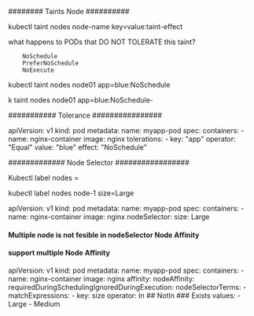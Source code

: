 

######## Taints Node ##########

kubectl taint nodes node-name key=value:taint-effect

what happens to PODs that DO NOT TOLERATE this taint?

        NoSchedule
        PreferNoSchedule
        NoExecute

kubectl taint nodes node01 app=blue:NoSchedule

k taint nodes node01 app=blue:NoSchedule-

########### Tolerance ################

apiVersion: v1
kind: pod
metadata:
    name: myapp-pod
spec:
    containers:
        - name: nginx-container
        image: nginx
    tolerations:
    - key: "app"
      operator: "Equal"
      value: "blue"
      effect: "NoSchedule"


############# Node Selector #################


Kubectl label nodes <node-name> <label-key>=<label-value>

kubectl label nodes node-1 size=Large


apiVersion: v1
kind: pod
metadata:
    name: myapp-pod
spec:
    containers:
    - name: nginx-container
        image: nginx
    nodeSelector:
        size: Large 


#### Multiple node is not fesible in nodeSelector Node Affinity 
#### support multiple Node Affinity


apiVersion: v1
kind: pod
metadata:
    name: myapp-pod
spec:
    containers:
    - name: nginx-container
      image: nginx
    affinity:
        nodeAffinity:
            requiredDuringSchedulingIgnoredDuringExecution:
                nodeSelectorTerms:
                - matchExpressions:
                    - key: size
                      operator: In  ## NotIn ### Exists
                      values:
                      - Large
                      - Medium


